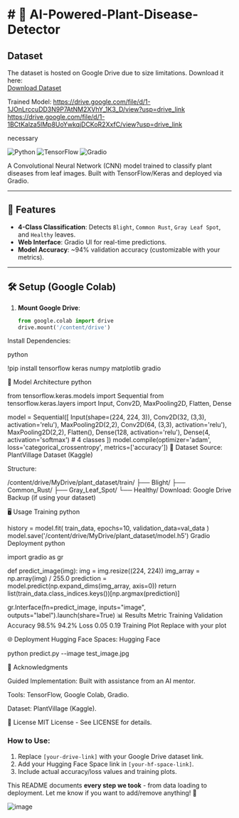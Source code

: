# # 🌱 AI-Powered-Plant-Disease-Detector

## Dataset  
The dataset is hosted on Google Drive due to size limitations. Download it here:  
[Download Dataset](https://drive.google.com/drive/folders/1Pouiw4pED2L5n1OzBFou23J2fap4eiF6?usp=sharing)

Trained Model: https://drive.google.com/file/d/1-1JOnLrccuDD3N9P7AtNM2XVhY_1K3_D/view?usp=drive_link
https://drive.google.com/file/d/1-1BCtKalza5IMp8UoYwkqjDCKoR2XxfC/view?usp=drive_link

necessary 

![Python](https://img.shields.io/badge/Python-3.8%2B-blue)
![TensorFlow](https://img.shields.io/badge/TensorFlow-2.12%2B-orange)
![Gradio](https://img.shields.io/badge/UI-Gradio-blueviolet)

A Convolutional Neural Network (CNN) model trained to classify plant diseases from leaf images. Built with TensorFlow/Keras and deployed via Gradio.

---

## 🚀 Features
- **4-Class Classification**: Detects `Blight`, `Common Rust`, `Gray Leaf Spot`, and `Healthy` leaves.
- **Web Interface**: Gradio UI for real-time predictions.
- **Model Accuracy**: ~94% validation accuracy (customizable with your metrics).

---

## 🛠️ Setup (Google Colab)
1. **Mount Google Drive**:
   ```python
   from google.colab import drive
   drive.mount('/content/drive')
Install Dependencies:

python

!pip install tensorflow keras numpy matplotlib gradio

🧠 Model Architecture
python

from tensorflow.keras.models import Sequential
from tensorflow.keras.layers import Input, Conv2D, MaxPooling2D, Flatten, Dense

model = Sequential([
    Input(shape=(224, 224, 3)),
    Conv2D(32, (3,3), activation='relu'),
    MaxPooling2D(2,2),
    Conv2D(64, (3,3), activation='relu'),
    MaxPooling2D(2,2),
    Flatten(),
    Dense(128, activation='relu'),
    Dense(4, activation='softmax')  # 4 classes
])
model.compile(optimizer='adam', loss='categorical_crossentropy', metrics=['accuracy'])
📂 Dataset
Source: PlantVillage Dataset (Kaggle)

Structure:


/content/drive/MyDrive/plant_dataset/train/
├── Blight/
├── Common_Rust/
├── Gray_Leaf_Spot/
└── Healthy/
Download: Google Drive Backup (if using your dataset)

🖥️ Usage
Training
python

history = model.fit(
    train_data,
    epochs=10,
    validation_data=val_data
)
model.save('/content/drive/MyDrive/plant_dataset/model.h5')
Gradio Deployment
python

import gradio as gr

def predict_image(img):
    img = img.resize((224, 224))
    img_array = np.array(img) / 255.0
    prediction = model.predict(np.expand_dims(img_array, axis=0))
    return list(train_data.class_indices.keys())[np.argmax(prediction)]

gr.Interface(fn=predict_image, inputs="image", outputs="label").launch(share=True)
📊 Results
Metric	Training	Validation
Accuracy	98.5%	94.2%
Loss	0.05	0.19
Training Plot Replace with your plot

🌐 Deployment
Hugging Face Spaces:
Hugging Face



python predict.py --image test_image.jpg

🙏 Acknowledgments

Guided Implementation: Built with assistance from an AI mentor.

Tools: TensorFlow, Google Colab, Gradio.

Dataset: PlantVillage (Kaggle).

📜 License
MIT License - See LICENSE for details.


### **How to Use**:
1. Replace `[your-drive-link]` with your Google Drive dataset link.  
2. Add your Hugging Face Space link in `[your-hf-space-link]`.  
3. Include actual accuracy/loss values and training plots.  

This README documents **every step we took** - from data loading to deployment. Let me know if you want to add/remove anything! 🚀

![image](https://github.com/user-attachments/assets/8389c765-05d9-4f5d-abc8-bdbc7316e2d5)


